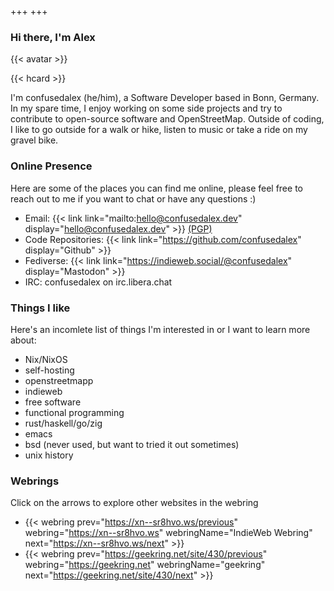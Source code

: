 +++
+++
### Hi there, I'm Alex

{{< avatar >}}

{{< hcard >}}  

I'm confusedalex (he/him), a Software Developer based in Bonn, Germany. In my spare time, I enjoy working on some side projects and try to contribute to open-source software and OpenStreetMap. Outside of coding, I like to go outside for a walk or hike, listen to music or take a ride on my gravel bike.

<!--### Maybe you want to check out...-->
<!---->
<!--- [now](./now) - what I am doing now-->
<!--- [uses](./uses) - what I use on a daily basis-->

<!--### or some of my writing...-->

### Online Presence

Here are some of the places you can find me online, please feel free to reach out to me if you want to chat or have any questions :)
- Email: {{< link link="mailto:hello@confusedalex.dev" display="hello@confusedalex.dev" >}} [(PGP)](/confusedalex-public-key.asc)
- Code Repositories: {{< link link="https://github.com/confusedalex" display="Github" >}} 
- Fediverse: {{< link link="https://indieweb.social/@confusedalex" display="Mastodon" >}}
- IRC: confusedalex on irc.libera.chat

### Things I like
Here's an incomlete list of things I'm interested in or I want to learn more about:
- Nix/NixOS
- self-hosting
- openstreetmapp
- indieweb
- free software
- functional programming
- rust/haskell/go/zig
- emacs
- bsd (never used, but want to tried it out sometimes)
- unix history

### Webrings
Click on the arrows to explore other websites in the webring  

- {{< webring prev="https://xn--sr8hvo.ws/previous" webring="https://xn--sr8hvo.ws" webringName="IndieWeb Webring" next="https://xn--sr8hvo.ws/next" >}}
- {{< webring prev="https://geekring.net/site/430/previous" webring="https://geekring.net" webringName="geekring" next="https://geekring.net/site/430/next" >}}
